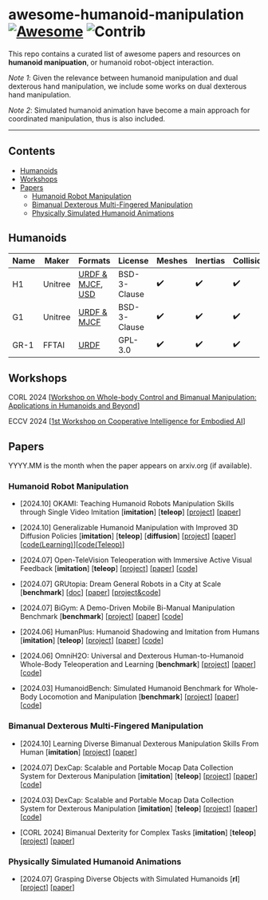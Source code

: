 # awesome-humanoid-manipulation [![Awesome](https://awesome.re/badge.svg)](https://awesome.re) <img src="https://img.shields.io/badge/Contributions-Welcome-278ea5" alt="Contrib"/>

This repo contains a curated list of awesome papers and resources on **humanoid manipuation**, or humanoid robot-object interaction. 

_Note 1_: Given the relevance between humanoid manipulation and dual dexterous hand manipulation, we include some works on dual dexterous hand manipulation.

_Note 2_: Simulated humanoid animation have become a main approach for coordinated manipulation, thus is also included.

---

## Contents
- [Humanoids](#Humanoids)
- [Workshops](#Workshops)
- [Papers](#Papers)
  - [Humanoid Robot Manipulation](#HumanoidRobotManipulation)
  - [Bimanual Dexterous Multi-Fingered Manipulation](#BimanualDexterousMulti-FingeredManipulation)
  - [Physically Simulated Humanoid Animations](#PhysicallySimulatedHumanoidAnimations)


<a name="Humanoids" />

## Humanoids

| Name | Maker | Formats | License | Meshes | Inertias | Collisions |
|------|-------|---------|---------|--------|----------|------------|
| H1 | Unitree | [URDF & MJCF](https://github.com/unitreerobotics/unitree_ros/tree/master/robots/h1_description), [USD](https://github.com/unitreerobotics/unitree_model/tree/main/H1/usd) | BSD-3-Clause | ✔️ | ✔️ | ✔️ |
| G1 | Unitree | [URDF & MJCF](https://github.com/unitreerobotics/unitree_ros/tree/master/robots/g1_description) | BSD-3-Clause | ✔️ | ✔️ | ✔️ |
| GR-1 | FFTAI | [URDF](https://github.com/FFTAI/Wiki-GRx-Models/tree/master/GRX/GR1) | GPL-3.0 | ✔️ | ✔️ | ✔️ |

<a name="Workshops" />

## Workshops

CORL 2024 [[Workshop on Whole-body Control and Bimanual Manipulation: Applications in Humanoids and Beyond](https://wcbm-workshop.github.io/)]

ECCV 2024 [[1st Workshop on Cooperative Intelligence for Embodied AI](https://coop-intelligence.github.io/)]

<a name="Papers" />

## Papers

YYYY.MM is the month when the paper appears on arxiv.org (if available).

<a name="HumanoidRobotManipulation" />

### Humanoid Robot Manipulation

- [2024.10] OKAMI: Teaching Humanoid Robots Manipulation Skills through Single Video Imitation [**imitation**] [**teleop**] [[project](https://ut-austin-rpl.github.io/OKAMI/)] [[paper](http://arxiv.org/abs/2410.11792)] 

- [2024.10] Generalizable Humanoid Manipulation with Improved 3D Diffusion Policies [**imitation**] [**teleop**] [**diffusion**] [[project](https://humanoid-manipulation.github.io/)] [[paper](https://arxiv.org/abs/2410.10803)] [[code(Learning)](https://github.com/YanjieZe/Improved-3D-Diffusion-Policy)][[code(Teleop)](https://github.com/YanjieZe/Improved-3D-Diffusion-Policy)]

- [2024.07] Open-TeleVision Teleoperation with Immersive Active Visual Feedback [**imitation**] [**teleop**] [[project](https://robot-tv.github.io/)] [[paper](https://arxiv.org/abs/2407.01512)] [[code](https://github.com/OpenTeleVision/TeleVision)]

- [2024.07] GRUtopia: Dream General Robots in a City at Scale [**benchmark**] [[doc](https://grutopia.github.io/)] [[paper](https://arxiv.org/abs/2407.10943)] [[project&code](https://github.com/OpenRobotLab/GRUtopia)]

- [2024.07] BiGym: A Demo-Driven Mobile Bi-Manual Manipulation Benchmark [**benchmark**] [[project](https://chernyadev.github.io/bigym)] [[paper](https://arxiv.org/abs/2407.07788)] [[code](https://github.com/YanjieZe/Humanoid-Teleoperation)]

- [2024.06] HumanPlus: Humanoid Shadowing and Imitation from Humans [**imitation**] [**teleop**] [[project](https://humanoid-ai.github.io/)] [[paper](https://arxiv.org/abs/2406.10454)] [[code](https://github.com/MarkFzp/humanplus)]

- [2024.06] OmniH2O: Universal and Dexterous Human-to-Humanoid Whole-Body Teleoperation and Learning [**benchmark**] [[project](https://omni.human2humanoid.com/)] [[paper](https://arxiv.org/abs/2406.08858)] [[code](https://github.com/LeCAR-Lab/human2humanoid)]

- [2024.03] HumanoidBench: Simulated Humanoid Benchmark for Whole-Body Locomotion and Manipulation [**benchmark**] [[project](https://humanoid-bench.github.io/)] [[paper](https://arxiv.org/abs/2403.10506)] [[code](https://github.com/carlosferrazza/humanoid-bench)]


<a name="BimanualDexterousMulti-FingeredManipulation" />

### Bimanual Dexterous Multi-Fingered Manipulation

- [2024.10] Learning Diverse Bimanual Dexterous Manipulation Skills From Human [**imitation**] [[project](https://sites.google.com/view/bidexhd)] [[paper](https://arxiv.org/abs/2410.02477)]
 
- [2024.07] DexCap: Scalable and Portable Mocap Data
Collection System for Dexterous Manipulation [**imitation**] [**teleop**] [[project](https://dingry.github.io/projects/bunny_visionpro)] [[paper](https://arxiv.org/abs/2407.03162)][[code](https://github.com/Dingry/BunnyVisionPro)]

- [2024.03] DexCap: Scalable and Portable Mocap Data
Collection System for Dexterous Manipulation [**imitation**] [**teleop**] [[project](https://dex-cap.github.io/)] [[paper](https://arxiv.org/abs/2403.07788)][[code](https://github.com/j96w/DexCap)]
 
- [CORL 2024] Bimanual Dexterity for Complex Tasks [**imitation**] [**teleop**] [[project](https://bidex-teleop.github.io/)] [[paper](https://openreview.net/pdf?id=55tYfHvanf)]


<a name="PhysicallySimulatedHumanoidAnimations" />

### Physically Simulated Humanoid Animations

- [2024.07] Grasping Diverse Objects with Simulated Humanoids [**rl**] [[project](https://www.zhengyiluo.com/Omnigrasp-Site/)] [[paper](https://arxiv.org/abs/2407.11385)]


